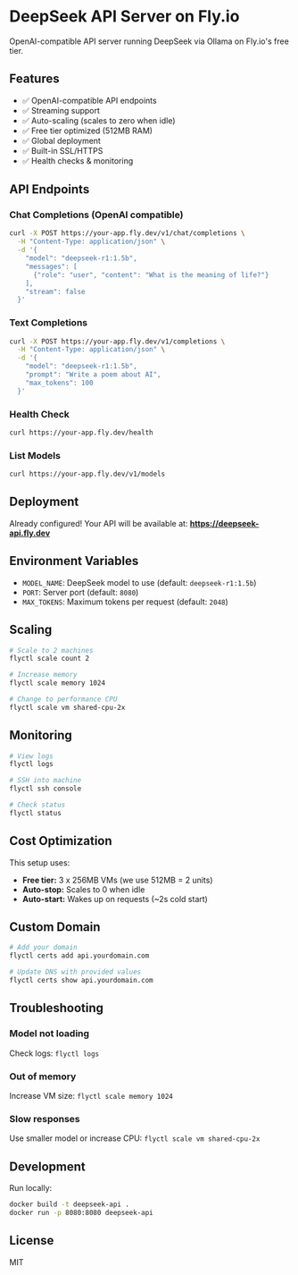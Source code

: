 # DeepSeek API Server on Fly.io

OpenAI-compatible API server running DeepSeek via Ollama on Fly.io's free tier.

## Features

- ✅ OpenAI-compatible API endpoints
- ✅ Streaming support
- ✅ Auto-scaling (scales to zero when idle)
- ✅ Free tier optimized (512MB RAM)
- ✅ Global deployment
- ✅ Built-in SSL/HTTPS
- ✅ Health checks & monitoring

## API Endpoints

### Chat Completions (OpenAI compatible)
```bash
curl -X POST https://your-app.fly.dev/v1/chat/completions \
  -H "Content-Type: application/json" \
  -d '{
    "model": "deepseek-r1:1.5b",
    "messages": [
      {"role": "user", "content": "What is the meaning of life?"}
    ],
    "stream": false
  }'
```

### Text Completions
```bash
curl -X POST https://your-app.fly.dev/v1/completions \
  -H "Content-Type: application/json" \
  -d '{
    "model": "deepseek-r1:1.5b",
    "prompt": "Write a poem about AI",
    "max_tokens": 100
  }'
```

### Health Check
```bash
curl https://your-app.fly.dev/health
```

### List Models
```bash
curl https://your-app.fly.dev/v1/models
```

## Deployment

Already configured! Your API will be available at:
**https://deepseek-api.fly.dev**

## Environment Variables

- `MODEL_NAME`: DeepSeek model to use (default: `deepseek-r1:1.5b`)
- `PORT`: Server port (default: `8080`)
- `MAX_TOKENS`: Maximum tokens per request (default: `2048`)

## Scaling

```bash
# Scale to 2 machines
flyctl scale count 2

# Increase memory
flyctl scale memory 1024

# Change to performance CPU
flyctl scale vm shared-cpu-2x
```

## Monitoring

```bash
# View logs
flyctl logs

# SSH into machine
flyctl ssh console

# Check status
flyctl status
```

## Cost Optimization

This setup uses:
- **Free tier:** 3 x 256MB VMs (we use 512MB = 2 units)
- **Auto-stop:** Scales to 0 when idle
- **Auto-start:** Wakes up on requests (~2s cold start)

## Custom Domain

```bash
# Add your domain
flyctl certs add api.yourdomain.com

# Update DNS with provided values
flyctl certs show api.yourdomain.com
```

## Troubleshooting

### Model not loading
Check logs: `flyctl logs`

### Out of memory
Increase VM size: `flyctl scale memory 1024`

### Slow responses
Use smaller model or increase CPU: `flyctl scale vm shared-cpu-2x`

## Development

Run locally:
```bash
docker build -t deepseek-api .
docker run -p 8080:8080 deepseek-api
```

## License

MIT
